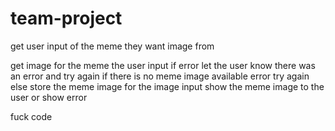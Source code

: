 # team-project

get user input of the meme they want image from

get image for the meme the user input
    if error let the user know there was an error and try again
    if there is no meme image available error try again
    else store the meme image for the image input
show the meme image to the user or show error


<!-- Testing Pull -->

fuck code